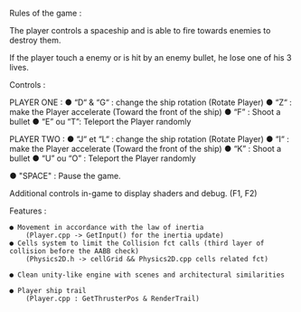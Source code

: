 Rules of the game :

The player controls a spaceship and is able to fire towards enemies to destroy them.

If the player touch a enemy or is hit by an enemy bullet, he lose one of his 3 lives.


Controls :

PLAYER ONE :
● “D“ & “G“ : change the ship rotation (Rotate Player)
● “Z“ : make the Player accelerate (Toward the front of the ship)
● “F” : Shoot a bullet
● “E” ou “T”: Teleport the Player randomly 

PLAYER TWO :
● “J“ et “L“ : change the ship rotation (Rotate Player)
● “I“ :  make the Player accelerate (Toward the front of the ship)
● “K” : Shoot a bullet
● “U” ou “O” : Teleport the Player randomly 


● "SPACE" : Pause the game.

Additional controls in-game to display shaders and debug. (F1, F2)

Features :
	
	● Movement in accordance with the law of inertia
		(Player.cpp -> GetInput() for the inertia update)
	● Cells system to limit the Collision fct calls (third layer of collision before the AABB check)
		(Physics2D.h -> cellGrid && Physics2D.cpp cells related fct)

	● Clean unity-like engine with scenes and architectural similarities

	● Player ship trail 
		(Player.cpp : GetThrusterPos & RenderTrail)
	

